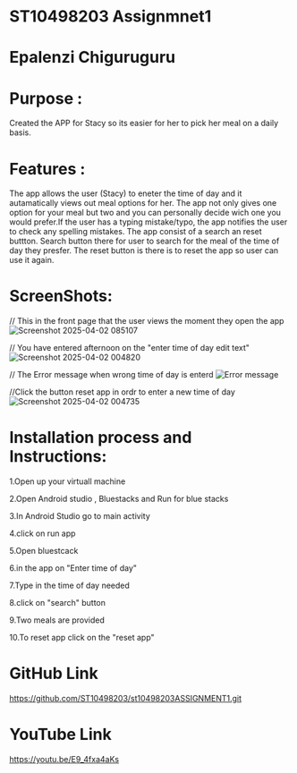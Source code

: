 # ST10498203 Assignmnet1
# Epalenzi Chiguruguru

# Purpose : 
Created the APP for Stacy so its easier for her to pick her meal on a daily basis.

# Features :
The app allows the user (Stacy) to eneter the time of day and it autamatically views out meal options for her. The app not only gives one option for your meal but two and you can personally decide wich one you would prefer.If the user has a typing mistake/typo, the app notifies the user to check any spelling mistakes. The app consist of a search an reset buttton. Search button there for user to search for the meal of the time of day they presfer. The reset button is there is to reset the app so user can use it again.

# ScreenShots:
// This in the front page that the user views the moment they open the app
![Screenshot 2025-04-02 085107](https://github.com/user-attachments/assets/40c57148-2297-4d34-8448-a3a684ad6021)

// You have entered afternoon on the "enter time of day edit text"
![Screenshot 2025-04-02 004820](https://github.com/user-attachments/assets/04b4eb7c-3a90-4964-9673-96c266ac9bc6)

// The Error message when wrong time of day is enterd 
![Error message](https://github.com/user-attachments/assets/494a5031-cbc1-4117-b9c5-b1c7ab8c2e9f)

//Click the button reset app in ordr to enter a new time of day
![Screenshot 2025-04-02 004735](https://github.com/user-attachments/assets/60484d92-8afd-49a4-bbed-ba08c9e4f41b)

# Installation process and Instructions:

1.Open up your virtuall machine

2.Open Android studio , Bluestacks and Run for blue stacks 

3.In Android Studio go to main activity

4.click on run app

5.Open bluestcack 

6.in the app on "Enter time of day"

7.Type in the time of day needed

8.click on "search" button 

9.Two meals are provided 

10.To reset app click on the "reset app"

# GitHub Link
https://github.com/ST10498203/st10498203ASSIGNMENT1.git

# YouTube Link
https://youtu.be/E9_4fxa4aKs







